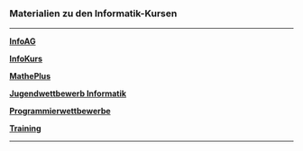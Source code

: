 ### Materialien zu den Informatik-Kursen

---

**[InfoAG](https://ktheu.github.io/InfoAG/)** 

**[InfoKurs](https://ktheu.github.io/InfoKurs/)**

**[MathePlus](https://ktheu.github.io/MathePlus/)**

**[Jugendwettbewerb Informatik](https://ktheu.github.io/jwinf/)**

**[Programmierwettbewerbe](https://ktheu.github.io/AlgorithmenAG/)**

**[Training](https://ktheu.github.io/Training/)**



---
